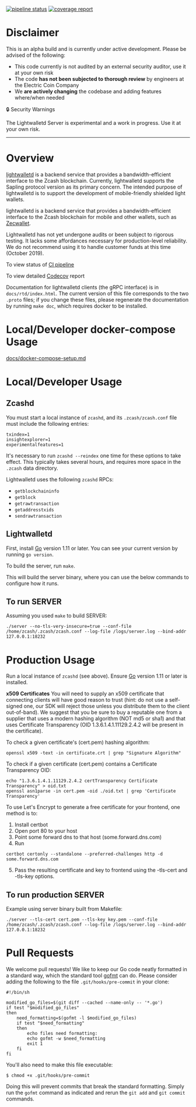 
[![pipeline status](https://gitlab.com/zcash/lightwalletd/badges/master/pipeline.svg)](https://gitlab.com/zcash/lightwalletd/commits/master)
[![coverage report](https://gitlab.com/zcash/lightwalletd/badges/master/coverage.svg)](https://gitlab.com/zcash/lightwalletd/commits/master)

# Disclaimer
This is an alpha build and is currently under active development. Please be advised of the following:

- This code currently is not audited by an external security auditor, use it at your own risk
- The code **has not been subjected to thorough review** by engineers at the Electric Coin Company
- We **are actively changing** the codebase and adding features where/when needed

🔒 Security Warnings

The Lightwalletd Server is experimental and a work in progress. Use it at your own risk.

---

# Overview

[lightwalletd](https://github.com/zcash/lightwalletd) is a backend service that provides a bandwidth-efficient interface to the Zcash blockchain. Currently, lightwalletd supports the Sapling protocol version as its primary concern. The intended purpose of lightwalletd is to support the development of mobile-friendly shielded light wallets.

lightwalletd is a backend service that provides a bandwidth-efficient interface to the Zcash blockchain for mobile and other wallets, such as [Zecwallet](https://github.com/adityapk00/zecwallet-lite-lib).

Lightwalletd has not yet undergone audits or been subject to rigorous testing. It lacks some affordances necessary for production-level reliability. We do not recommend using it to handle customer funds at this time (October 2019).

To view status of [CI pipeline](https://gitlab.com/mdr0id/lightwalletd/pipelines)

To view detailed [Codecov](https://codecov.io/gh/zcash/lightwalletd) report

Documentation for lightwalletd clients (the gRPC interface) is in `docs/rtd/index.html`. The current version of this file corresponds to the two `.proto` files; if you change these files, please regenerate the documentation by running `make doc`, which requires docker to be installed. 
# Local/Developer docker-compose Usage

[docs/docker-compose-setup.md](./docs/docker-compose-setup.md)

# Local/Developer Usage

## Zcashd

You must start a local instance of `zcashd`, and its `.zcash/zcash.conf` file must include the following entries:
```
txindex=1
insightexplorer=1
experimentalfeatures=1
```

It's necessary to run `zcashd --reindex` one time for these options to take effect. This typically takes several hours, and requires more space in the `.zcash` data directory.

Lightwalletd uses the following `zcashd` RPCs:
- `getblockchaininfo`
- `getblock`
- `getrawtransaction`
- `getaddresstxids`
- `sendrawtransaction`

## Lightwalletd

First, install [Go](https://golang.org/dl/#stable) version 1.11 or later. You can see your current version by running `go version`.

To build the server, run `make`.

This will build the server binary, where you can use the below commands to configure how it runs.

## To run SERVER

Assuming you used `make` to build SERVER:

```
./server --no-tls-very-insecure=true --conf-file /home/zcash/.zcash/zcash.conf --log-file /logs/server.log --bind-addr 127.0.0.1:18232
```

# Production Usage

Run a local instance of `zcashd` (see above).
Ensure [Go](https://golang.org/dl/#stable) version 1.11 or later is installed.

**x509 Certificates**
You will need to supply an x509 certificate that connecting clients will have good reason to trust (hint: do not use a self-signed one, our SDK will reject those unless you distribute them to the client out-of-band). We suggest that you be sure to buy a reputable one from a supplier that uses a modern hashing algorithm (NOT md5 or sha1) and that uses Certificate Transparency (OID 1.3.6.1.4.1.11129.2.4.2 will be present in the certificate).

To check a given certificate's (cert.pem) hashing algorithm:
```
openssl x509 -text -in certificate.crt | grep "Signature Algorithm"
```

To check if a given certificate (cert.pem) contains a Certificate Transparency OID:
```
echo "1.3.6.1.4.1.11129.2.4.2 certTransparency Certificate Transparency" > oid.txt
openssl asn1parse -in cert.pem -oid ./oid.txt | grep 'Certificate Transparency'
```

To use Let's Encrypt to generate a free certificate for your frontend, one method is to:
1) Install certbot
2) Open port 80 to your host
3) Point some forward dns to that host (some.forward.dns.com)
4) Run
```
certbot certonly --standalone --preferred-challenges http -d some.forward.dns.com
```
5) Pass the resulting certificate and key to frontend using the -tls-cert and -tls-key options.

## To run production SERVER

Example using server binary built from Makefile:

```
./server --tls-cert cert.pem --tls-key key.pem --conf-file /home/zcash/.zcash/zcash.conf --log-file /logs/server.log --bind-addr 127.0.0.1:18232
```

# Pull Requests

We welcome pull requests! We like to keep our Go code neatly formatted in a standard way,
which the standard tool [gofmt](https://golang.org/cmd/gofmt/) can do. Please consider
adding the following to the file `.git/hooks/pre-commit` in your clone:

```
#!/bin/sh

modified_go_files=$(git diff --cached --name-only -- '*.go')
if test "$modified_go_files"
then
    need_formatting=$(gofmt -l $modified_go_files)
    if test "$need_formatting"
    then
        echo files need formatting:
        echo gofmt -w $need_formatting
        exit 1
    fi
fi
```

You'll also need to make this file executable:

```
$ chmod +x .git/hooks/pre-commit
```

Doing this will prevent commits that break the standard formatting. Simply run the
`gofmt` command as indicated and rerun the `git add` and `git commit` commands.
